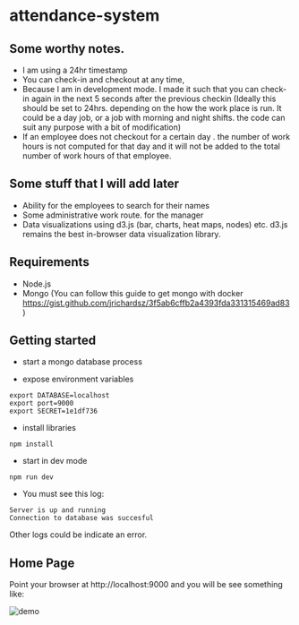 # attendance-system

## Some worthy notes.
* I am using a 24hr timestamp
* You can check-in and checkout at any time,
* Because I am in  development mode. I made it such that you can check-in again in the next 5 seconds after the previous checkin (Ideally this should be set to 24hrs. depending on the how the work place is run. It could be a day job, or a job with morning and night shifts. the code can suit any purpose with a bit of modification)
* If an employee does not checkout for a certain day . the number of work hours is not computed for that day and it will not be added to the total number of work hours of that employee.


## Some stuff that I will add later
* Ability for the employees to search for their names
* Some administrative work route. for the manager
* Data visualizations using d3.js (bar, charts, heat maps, nodes) etc. d3.js remains the best in-browser data visualization library.


## Requirements

- Node.js
- Mongo (You can follow this guide to get mongo with docker https://gist.github.com/jrichardsz/3f5ab6cffb2a4393fda331315469ad83)

## Getting started

- start a mongo database process

- expose environment variables
```
export DATABASE=localhost
export port=9000
export SECRET=1e1df736
```
- install libraries
```
npm install
```
- start in dev mode
```
npm run dev
```

- You must see this log:

```
Server is up and running
Connection to database was succesful
```

Other logs could be indicate an error.


## Home Page

Point your browser at http://localhost:9000 and you will be see something like:

![demo](https://image.ibb.co/jK6WaA/demo.gif)
